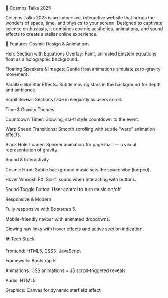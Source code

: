 🌌 Cosmos Talks 2025

Cosmos Talks 2025 is an immersive, interactive website that brings the wonders of space, time, and physics to your screen. Designed to captivate science enthusiasts, it combines cosmic aesthetics, animations, and sound effects to create a stellar online experience.

🚀 Features
Cosmic Design & Animations

Hero Section with Equations Overlay: Faint, animated Einstein equations float as a holographic background.

Floating Speakers & Images: Gentle float animations simulate zero-gravity movement.

Parallax-like Star Effects: Subtle moving stars in the background for depth and ambiance.

Scroll Reveal: Sections fade in elegantly as users scroll.

Time & Gravity Themes

Countdown Timer: Glowing, sci-fi style countdown to the event.

Warp Speed Transitions: Smooth scrolling with subtle “warp” animation effects.

Black Hole Loader: Spinner animation for page load — a visual representation of gravity.

Sound & Interactivity

Cosmic Hum: Subtle background music sets the space vibe (looped).

Hover Whoosh FX: Sci-fi sound when interacting with buttons.

Sound Toggle Button: User control to turn music on/off.

Responsive & Modern

Fully responsive with Bootstrap 5.

Mobile-friendly navbar with animated dropdowns.

Glowing nav links with hover effects and active section indication.

🛠️ Tech Stack

Frontend: HTML5, CSS3, JavaScript

Framework: Bootstrap 5

Animations: CSS animations + JS scroll-triggered reveals

Audio: HTML5 <audio> API

Graphics: Canvas for dynamic starfield effect